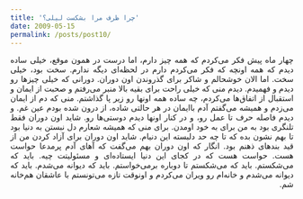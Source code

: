 ```yaml
---
title: 'چرا ظرف مرا بشکست لیلی؟'
date: 2009-05-15
permalink: /posts/post10/
---
```

<div align="justify" dir="rtl">

چهار ماه پیش فکر می‌کردم که همه چیز دارم، اما درست در همون موقع، خیلی ساده دیدم که همه اونچه که فکر می‌کردم دارم در لحظه‌ای دیگه ندارم. سخت بود، خیلی سخت. اما الان خوشحالم و شاکر برای گذروندن اون دوران. دورانی که خیلی چیزها رو دیدم و فهمیدم. دیدم منی که خیلی راحت برای بقیه بالا منبر می‌رفتم و صحبت از ایمان و استقبال از اتفاق‌ها می‌کردم، چه ساده همه اونها رو زیر پا گذاشتم. منی که دم از ایمان می‌زدم و همیشه می‌گفتم آدم باایمان در هر حالتی شاده، از درون شده بودم عین غم. و دیدم فاصله حرف تا عمل رو، و در کنار اونها دیدم دوستی‌ها رو. شاید اون دوران فقط تلنگری بود به من برای به خود اومدن. برای منی که همیشه شعارم دل نبستن به دنیا بود تا بهم نشون بده که تا چه حد دلبسته این دنیام. شاید اون دوران برای آزاد کردن من از قید بندهای ذهنم بود. انگار که اون دوران بهم می‌گفت که آهای آدم پرمدعا حواست هست. حواست هست که در کجای این دنیا ایستاده‌ای و مسئولیتت چیه. باید که می‌شکستم. باید که می‌شکستم تا دوباره برمی‌خواستم. باید که دیوانه می‌شدم. باید که دیوانه می‌شدم و خانه‌ام رو ویران می‌کردم و اونوقت تازه می‌تونستم با عاشقان هم‌خانه شم.

</div>
